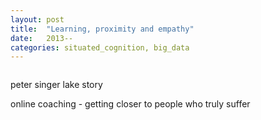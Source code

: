 ```yaml
---
layout: post
title:  "Learning, proximity and empathy"
date:   2013--
categories: situated_cognition, big_data
---
```


![]()

peter singer lake story

online coaching - getting closer to people who truly suffer


